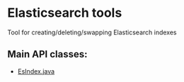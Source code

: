 # Elasticsearch tools

Tool for creating/deleting/swapping Elasticsearch indexes

## Main API classes:
- [EsIndex.java](https://github.com/gbif/artery/blob/master/tools/elasticsearch-tools/src/main/java/org/gbif/pipelines/estools/EsIndex.java)